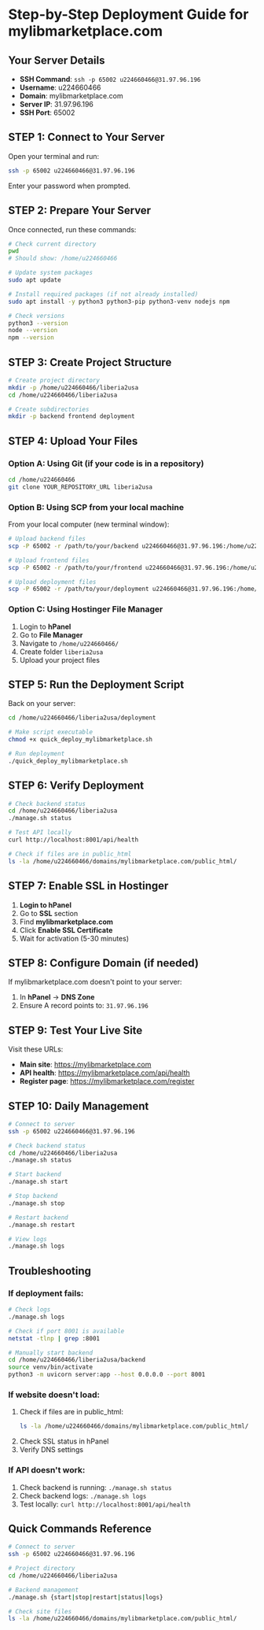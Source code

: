 # Step-by-Step Deployment Guide for mylibmarketplace.com

## Your Server Details
- **SSH Command**: `ssh -p 65002 u224660466@31.97.96.196`
- **Username**: u224660466
- **Domain**: mylibmarketplace.com
- **Server IP**: 31.97.96.196
- **SSH Port**: 65002

## STEP 1: Connect to Your Server

Open your terminal and run:
```bash
ssh -p 65002 u224660466@31.97.96.196
```

Enter your password when prompted.

## STEP 2: Prepare Your Server

Once connected, run these commands:

```bash
# Check current directory
pwd
# Should show: /home/u224660466

# Update system packages
sudo apt update

# Install required packages (if not already installed)
sudo apt install -y python3 python3-pip python3-venv nodejs npm

# Check versions
python3 --version
node --version
npm --version
```

## STEP 3: Create Project Structure

```bash
# Create project directory
mkdir -p /home/u224660466/liberia2usa
cd /home/u224660466/liberia2usa

# Create subdirectories
mkdir -p backend frontend deployment
```

## STEP 4: Upload Your Files

### Option A: Using Git (if your code is in a repository)
```bash
cd /home/u224660466
git clone YOUR_REPOSITORY_URL liberia2usa
```

### Option B: Using SCP from your local machine
From your local computer (new terminal window):
```bash
# Upload backend files
scp -P 65002 -r /path/to/your/backend u224660466@31.97.96.196:/home/u224660466/liberia2usa/

# Upload frontend files  
scp -P 65002 -r /path/to/your/frontend u224660466@31.97.96.196:/home/u224660466/liberia2usa/

# Upload deployment files
scp -P 65002 -r /path/to/your/deployment u224660466@31.97.96.196:/home/u224660466/liberia2usa/
```

### Option C: Using Hostinger File Manager
1. Login to **hPanel**
2. Go to **File Manager**
3. Navigate to `/home/u224660466/`
4. Create folder `liberia2usa`
5. Upload your project files

## STEP 5: Run the Deployment Script

Back on your server:
```bash
cd /home/u224660466/liberia2usa/deployment

# Make script executable
chmod +x quick_deploy_mylibmarketplace.sh

# Run deployment
./quick_deploy_mylibmarketplace.sh
```

## STEP 6: Verify Deployment

```bash
# Check backend status
cd /home/u224660466/liberia2usa
./manage.sh status

# Test API locally
curl http://localhost:8001/api/health

# Check if files are in public_html
ls -la /home/u224660466/domains/mylibmarketplace.com/public_html/
```

## STEP 7: Enable SSL in Hostinger

1. **Login to hPanel**
2. Go to **SSL** section
3. Find **mylibmarketplace.com**
4. Click **Enable SSL Certificate**
5. Wait for activation (5-30 minutes)

## STEP 8: Configure Domain (if needed)

If mylibmarketplace.com doesn't point to your server:
1. In **hPanel** → **DNS Zone**
2. Ensure A record points to: `31.97.96.196`

## STEP 9: Test Your Live Site

Visit these URLs:
- **Main site**: https://mylibmarketplace.com
- **API health**: https://mylibmarketplace.com/api/health
- **Register page**: https://mylibmarketplace.com/register

## STEP 10: Daily Management

```bash
# Connect to server
ssh -p 65002 u224660466@31.97.96.196

# Check backend status
cd /home/u224660466/liberia2usa
./manage.sh status

# Start backend
./manage.sh start

# Stop backend  
./manage.sh stop

# Restart backend
./manage.sh restart

# View logs
./manage.sh logs
```

## Troubleshooting

### If deployment fails:
```bash
# Check logs
./manage.sh logs

# Check if port 8001 is available
netstat -tlnp | grep :8001

# Manually start backend
cd /home/u224660466/liberia2usa/backend
source venv/bin/activate
python3 -m uvicorn server:app --host 0.0.0.0 --port 8001
```

### If website doesn't load:
1. Check if files are in public_html:
   ```bash
   ls -la /home/u224660466/domains/mylibmarketplace.com/public_html/
   ```
2. Check SSL status in hPanel
3. Verify DNS settings

### If API doesn't work:
1. Check backend is running: `./manage.sh status`
2. Check backend logs: `./manage.sh logs`
3. Test locally: `curl http://localhost:8001/api/health`

## Quick Commands Reference

```bash
# Connect to server
ssh -p 65002 u224660466@31.97.96.196

# Project directory
cd /home/u224660466/liberia2usa

# Backend management
./manage.sh {start|stop|restart|status|logs}

# Check site files
ls -la /home/u224660466/domains/mylibmarketplace.com/public_html/
```